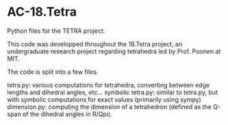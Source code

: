 # AC-18.Tetra
Python files for the TETRA project. 

This code was developped throughout the 18.Tetra project, an undergraduate research project regarding tetrahedra led by Prof. Poonen at MIT. 

The code is split into a few files. 

tetra.py: various computations for tetrahedra, converting between edge lengths and dihedral angles, etc... 
symbolic tetra.py: similar to tetra.py, but with symbolic computations for exact values (primarily using sympy)
dimension.py: computing the dimension of a tetrahedron (defined as the Q-span of the dihedral angles in R/Qpi). 
